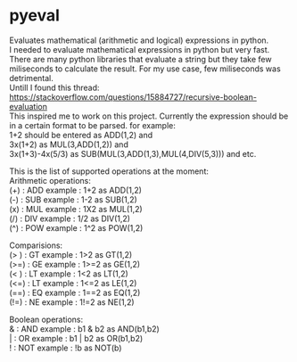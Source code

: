 # pyeval
Evaluates mathematical (arithmetic and logical) expressions in python.   
I needed to evaluate mathematical expressions in python but very fast. There are many python libraries that evaluate a string but they take few miliseconds to calculate the result. For my use case, few miliseconds was detrimental.   
Untill I found this thread:  
https://stackoverflow.com/questions/15884727/recursive-boolean-evaluation  
This inspired me to work on this project. Currently the expression should be in a certain format to be parsed. for example:  
1+2 should be entered as ADD(1,2)  and  
3x(1+2) as MUL(3,ADD(1,2)) and  
3x(1+3)-4x(5/3) as SUB(MUL(3,ADD(1,3),MUL(4,DIV(5,3))) and etc.

This is the list of supported operations at the moment:  
Arithmetic operations:    
(+) : ADD    example : 1+2 as ADD(1,2)    
(-) : SUB    example : 1-2 as SUB(1,2)    
(x) : MUL    example : 1X2 as MUL(1,2)    
(/) : DIV    example : 1/2 as DIV(1,2)    
(^) : POW    example : 1^2 as POW(1,2)    

Comparisions:  
(> )  : GT    example : 1>2  as GT(1,2)  
(>=) : GE    example : 1>=2 as GE(1,2)  
(< ) : LT    example : 1<2  as LT(1,2)  
(<=) : LT    example : 1<=2 as LE(1,2)  
(==) : EQ    example : 1==2 as EQ(1,2)  
(!=) : NE    example : 1!=2 as NE(1,2)  

Boolean operations:  
& : AND    example : b1 & b2 as AND(b1,b2)  
| : OR     example : b1 | b2 as OR(b1,b2)  
! : NOT    example : !b      as NOT(b)  
